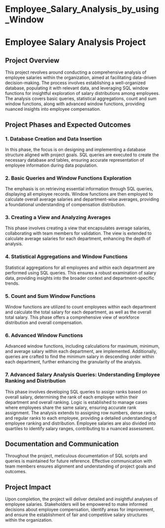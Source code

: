 # Employee_Salary_Analysis_by_using_Window
# Employee Salary Analysis Project

## Project Overview

This project revolves around conducting a comprehensive analysis of employee salaries within the organization, aimed at facilitating data-driven decision-making. The process involves establishing a well-organized database, populating it with relevant data, and leveraging SQL window functions for insightful exploration of salary distributions among employees. The analysis covers basic queries, statistical aggregations, count and sum window functions, along with advanced window functions, providing nuanced insights into employee compensation.

## Project Phases and Expected Outcomes

### 1. Database Creation and Data Insertion

In this phase, the focus is on designing and implementing a database structure aligned with project goals. SQL queries are executed to create the necessary database and tables, ensuring accurate representation of employee information during data population.

### 2. Basic Queries and Window Functions Exploration

The emphasis is on retrieving essential information through SQL queries, displaying all employee records. Window functions are then employed to calculate overall average salaries and department-wise averages, providing a foundational understanding of compensation distribution.

### 3. Creating a View and Analyzing Averages

This phase involves creating a view that encapsulates average salaries, collaborating with team members for validation. The view is extended to calculate average salaries for each department, enhancing the depth of analysis.

### 4. Statistical Aggregations and Window Functions

Statistical aggregations for all employees and within each department are performed using SQL queries. This ensures a robust examination of salary data, providing insights into the broader context and department-specific trends.

### 5. Count and Sum Window Functions

Window functions are utilized to count employees within each department and calculate the total salary for each department, as well as the overall total salary. This phase offers a comprehensive view of workforce distribution and overall compensation.

### 6. Advanced Window Functions

Advanced window functions, including calculations for maximum, minimum, and average salary within each department, are implemented. Additionally, queries are crafted to find the minimum salary in descending order within each department, further enhancing the granularity of the analysis.

### 7. Advanced Salary Analysis Queries: Understanding Employee Ranking and Distribution

This phase involves developing SQL queries to assign ranks based on overall salary, determining the rank of each employee within their department and overall ranking. Logic is established to manage cases where employees share the same salary, ensuring accurate rank assignment. The analysis extends to assigning row numbers, dense ranks, and regular ranks to each employee, providing a detailed understanding of employee ranking and distribution. Employee salaries are also divided into quartiles to identify salary ranges, contributing to a nuanced assessment.

## Documentation and Communication

Throughout the project, meticulous documentation of SQL scripts and queries is maintained for future reference. Effective communication with team members ensures alignment and understanding of project goals and outcomes.

## Project Impact

Upon completion, the project will deliver detailed and insightful analyses of employee salaries. Stakeholders will be empowered to make informed decisions about employee compensation, identify areas for improvement, and ensure the establishment of fair and competitive salary structures within the organization.
